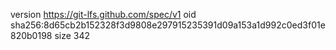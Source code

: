 version https://git-lfs.github.com/spec/v1
oid sha256:8d65cb2b152328f3d9808e297915235391d09a153a1d992c0ed3f01e820b0198
size 342
